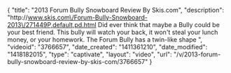 {
    "title": "2013 Forum Bully Snowboard Review By Skis.com",
    "description": "http:\/\/www.skis.com\/Forum-Bully-Snowboard-2013\/271449P,default,pd.html  Did ever think that maybe a Bully could be your best friend. This bully will watch your back, it won't steal your lunch money, or your homework. The Forum Bully has a twin-like shape ",
    "videoid": "3766657",
    "date_created": "1411361210",
    "date_modified": "1418182015",
    "type": "captivate",
    "layout": "video",
    "url": "\/v\/2013-forum-bully-snowboard-review-by-skis-com\/3766657"
}